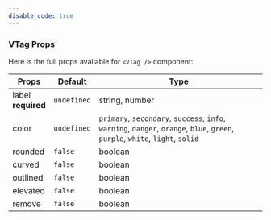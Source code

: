 ```yaml
---
disable_code: true
---
```


### VTag Props

Here is the full props available for `<VTag />` component:

| Props                   | Default                                       | Type                                                                                                                           |
| ----------------------- | --------------------------------------------- | ------------------------------------------------------------------------------------------------------------------------------ |
| label<br />**required** | <span class="is-undefined">`undefined`</span> | string, number                                                                                                                 |
| color                   | <span class="is-undefined">`undefined`</span> | `primary`, `secondary`, `success`, `info`, `warning`, `danger`, `orange`, `blue`, `green`, `purple`, `white`, `light`, `solid` |
| rounded                 | <span class="is-boolean">`false`</span>       | boolean                                                                                                                        |
| curved                  | <span class="is-boolean">`false`</span>       | boolean                                                                                                                        |
| outlined                | <span class="is-boolean">`false`</span>       | boolean                                                                                                                        |
| elevated                | <span class="is-boolean">`false`</span>       | boolean                                                                                                                        |
| remove                  | <span class="is-boolean">`false`</span>       | boolean                                                                                                                        |
